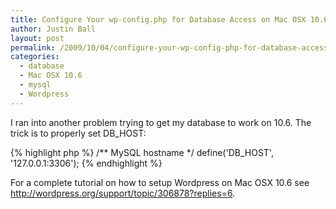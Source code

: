 ```yaml
---
title: Configure Your wp-config.php for Database Access on Mac OSX 10.6
author: Justin Ball
layout: post
permalink: /2009/10/04/configure-your-wp-config-php-for-database-access-on-mac-osx-10-6/
categories:
  - database
  - Mac OSX 10.6
  - mysql
  - Wordpress
---
```

I ran into another problem trying to get my database to work on 10.6.  The trick is to properly set DB_HOST:

{% highlight php %}
/** MySQL hostname */
define('DB_HOST', '127.0.0.1:3306');
{% endhighlight %}

For a complete tutorial on how to setup Wordpress on Mac OSX 10.6 see <a href="http://wordpress.org/support/topic/306878?replies=6">http://wordpress.org/support/topic/306878?replies=6</a>.